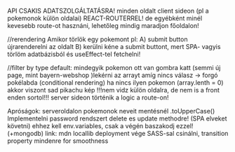API CSAKIS ADATSZOLGÁLTATÁSRA! minden oldalt client sideon (pl a pokemonok külön oldalai) REACT-ROUTERREL! 
de egyébként minél kevesebb route-ot hasznáni, lehetőleg mindig maradjon főoldalon!

//rerendering
Amikor törlök egy pokemont pl: 
    A) submit button újrarenderelni az oldalt
    B) kerülni kéne a submit buttont, mert SPA- vagyis törlöm adatbázisból és useEffect-tel fetchelni!

//filter by type
default: mindegyik pokemon ott van
gombra katt (semmi új page, mint bayern-webshop )lekérni az arrayt
    amíg nincs válasz -> forgó pokélabda (conditional rendering)
        ha nincs ilyen pokemon (array.lenth = 0) akkor viszont sad pikachu kép
        !!!nem vidz külön oldalra, de nem is a front enden sortol!!! server sideon történik a logic a route-on!

Apróságok:
serveroldalon pokemonok neveit mentésnél .toUpperCase()
Implementelni password rendszert delete es update methodre! (SPA elveket követni)
    ehhez kell env.variables, csak a végén baszakodj ezzel! (+mongodb)
    link: mdn locallib deployment vége
SASS-sal csinálni, transition property mindenre for smoothness